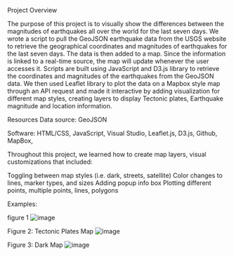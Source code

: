 Project Overview


The purpose of this project is to visually show the differences between the magnitudes of earthquakes all over the world for the last seven days. We wrote a script to pull the GeoJSON earthquake data from the USGS website to retrieve the geographical coordinates and magnitudes of earthquakes for the last seven days. The data is then added to a map. Since the information is linked to a real-time source, the map will update whenever the user accesses it. Scripts are built using JavaScript and D3.js library to retrieve the coordinates and magnitudes of the earthquakes from the GeoJSON data. We then used Leaflet library to plot the data on a Mapbox style map through an API request and made it interactive by adding visualization for different map styles, creating layers to display Tectonic plates, Earthquake magnitude and location information.


Resources
Data source: GeoJSON

Software: HTML/CSS, JavaScript, Visual Studio, Leaflet.js, D3.js, Github, MapBox,  


Throughout this project, we learned how to create map layers, visual customizations that included:

Toggling between map styles (i.e. dark, streets, satellite)
Color changes to lines, marker types, and sizes
Adding popup info box
Plotting different points, multiple points, lines, polygons

Examples:

figure 1
![image](https://user-images.githubusercontent.com/101227930/182129992-cc062f39-085f-490c-a5e1-f6b3f96a9ba7.png)

Figure 2: Tectonic Plates Map
![image](https://user-images.githubusercontent.com/101227930/182130047-89132e87-db5f-439e-8cd6-079af67a3e78.png)

Figure 3:  Dark Map
![image](https://user-images.githubusercontent.com/101227930/182130196-ad171833-036a-4952-9fc4-6d901684236e.png)
